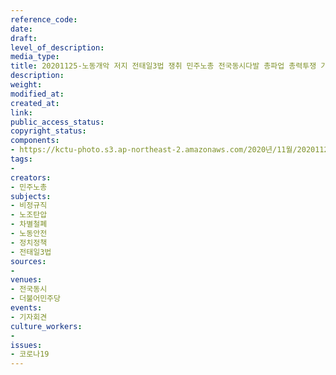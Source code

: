 ```yaml
---
reference_code: 
date: 
draft: 
level_of_description: 
media_type: 
title: 20201125-노동개악 저지 전태일3법 쟁취 민주노총 전국동시다발 총파업 총력투쟁 기자회견
description: 
weight: 
modified_at: 
created_at: 
link: 
public_access_status: 
copyright_status: 
components:
- https://kctu-photo.s3.ap-northeast-2.amazonaws.com/2020년/11월/20201125-노동개악+저지+전태일3법+쟁취+민주노총+전국동시다발+총파업+총력투쟁+기자회견/_5D41408.jpg
tags:
- 
creators:
- 민주노총
subjects:
- 비정규직
- 노조탄압
- 차별철폐
- 노동안전
- 정치정책
- 전태일3법
sources:
- 
venues:
- 전국동시
- 더불어민주당
events:
- 기자회견
culture_workers:
- 
issues:
- 코로나19
---
```

